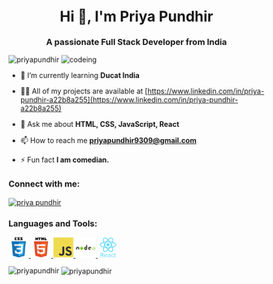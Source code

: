 <h1 align="center">Hi 👋, I'm Priya Pundhir</h1>
<h3 align="center">A passionate Full Stack Developer from India</h3>
<img align="right" alt="codeing" width="400" src="https://media.tenor.com/images/7db4eaa3e47272c8e58ee018fc390b7d/tenor.gif">

<p align="left"> <img src="https://komarev.com/ghpvc/?username=priyapundhir&label=Profile%20views&color=0e75b6&style=flat" alt="priyapundhir" /> </p>

- 🌱 I’m currently learning **Ducat India**

- 👨‍💻 All of my projects are available at [https://www.linkedin.com/in/priya-pundhir-a22b8a255](https://www.linkedin.com/in/priya-pundhir-a22b8a255)

- 💬 Ask me about **HTML, CSS, JavaScript, React**

- 📫 How to reach me **priyapundhir9309@gmail.com**

- ⚡ Fun fact **I am comedian.**

<h3 align="left">Connect with me:</h3>
<p align="left">
<a href="https://linkedin.com/in/priya pundhir" target="blank"><img align="center" src="https://raw.githubusercontent.com/rahuldkjain/github-profile-readme-generator/master/src/images/icons/Social/linked-in-alt.svg" alt="priya pundhir" height="30" width="40" /></a>
</p>

<h3 align="left">Languages and Tools:</h3>
<p align="left"> <a href="https://www.w3schools.com/css/" target="_blank" rel="noreferrer"> <img src="https://raw.githubusercontent.com/devicons/devicon/master/icons/css3/css3-original-wordmark.svg" alt="css3" width="40" height="40"/> </a> <a href="https://www.w3.org/html/" target="_blank" rel="noreferrer"> <img src="https://raw.githubusercontent.com/devicons/devicon/master/icons/html5/html5-original-wordmark.svg" alt="html5" width="40" height="40"/> </a> <a href="https://developer.mozilla.org/en-US/docs/Web/JavaScript" target="_blank" rel="noreferrer"> <img src="https://raw.githubusercontent.com/devicons/devicon/master/icons/javascript/javascript-original.svg" alt="javascript" width="40" height="40"/> </a> <a href="https://nodejs.org" target="_blank" rel="noreferrer"> <img src="https://raw.githubusercontent.com/devicons/devicon/master/icons/nodejs/nodejs-original-wordmark.svg" alt="nodejs" width="40" height="40"/> </a> <a href="https://reactjs.org/" target="_blank" rel="noreferrer"> <img src="https://raw.githubusercontent.com/devicons/devicon/master/icons/react/react-original-wordmark.svg" alt="react" width="40" height="40"/> </a> </p>

<p><img align="left" src="https://github-readme-stats.vercel.app/api/top-langs?username=priyapundhir&show_icons=true&locale=en&layout=compact" alt="priyapundhir" /></p>

<p>&nbsp;<img align="center" src="https://github-readme-stats.vercel.app/api?username=priyapundhir&show_icons=true&locale=en" alt="priyapundhir" /></p>

